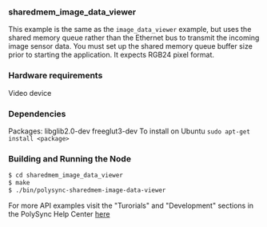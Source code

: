 ### sharedmem_image_data_viewer
This example is the same as the `image_data_viewer` example, but uses the shared memory queue rather than the Ethernet bus to transmit the incoming image sensor data.
You must set up the shared memory queue buffer size prior to starting the application.
It expects RGB24 pixel format.

### Hardware requirements
Video device

### Dependencies
Packages: libglib2.0-dev freeglut3-dev
To install on Ubuntu
`sudo apt-get install <package>`

### Building and Running the Node
```bash
$ cd sharedmem_image_data_viewer
$ make
$ ./bin/polysync-sharedmem-image-data-viewer 
```

For more API examples visit the "Turorials" and "Development" sections in the PolySync Help Center [here](https://help.polysync.io/articles/)
